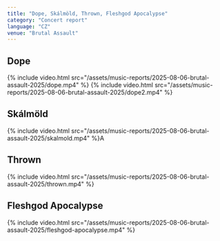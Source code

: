 ```yaml
---
title: "Dope, Skálmöld, Thrown, Fleshgod Apocalypse"
category: "Concert report"
language: "CZ"
venue: "Brutal Assault"
---
```


## Dope
{% include video.html src="/assets/music-reports/2025-08-06-brutal-assault-2025/dope.mp4" %}
{% include video.html src="/assets/music-reports/2025-08-06-brutal-assault-2025/dope2.mp4" %}

## Skálmöld
{% include video.html src="/assets/music-reports/2025-08-06-brutal-assault-2025/skalmold.mp4" %}A

## Thrown
{% include video.html src="/assets/music-reports/2025-08-06-brutal-assault-2025/thrown.mp4" %}

## Fleshgod Apocalypse
{% include video.html src="/assets/music-reports/2025-08-06-brutal-assault-2025/fleshgod-apocalypse.mp4" %}

